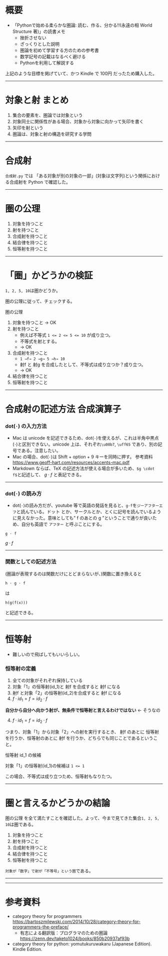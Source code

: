 # 概要
- 「Pythonで始める柔らかな圏論: 読む、作る、分かる!!(永遠の相 World Structure 著)」の読書メモ
  - 挫折させない
  - ざっくりとした説明
  - 圏論を初めて学習する方のための参考書
  - 数学記号の記載はなるべく避ける
  - Pythonを利用して解説する

上記のような目標を掲げていて、かつ Kindle で 100円 だったため購入した。


---
# 対象と射 まとめ

1. 集合の要素を、圏論では対象という
2. 対象同士に関係性がある場合、対象から対象に向かって矢印を書く
3. 矢印を射という
4. 圏論は、対象と射の構造を研究する学問

---

# 合成射

`合成射.py` では 「ある対象が別の対象の一部」(対象は文字列)という関係における合成射を Python で確認した。

---

# 圏の公理

1. 対象を持つこと
2. 射を持つこと
3. 合成射を持つこと
4. 結合律を持つこと
5. 恒等射を持つこと

---

# 「圏」かどうかの検証

`1, 2, 5, 10`は圏かどうか。

圏の公理に従って、チェックする。

圏の公理

1. 対象を持つこと → OK
2. 射を持つこと
   - 例えば不等式 `1 <= 2 <= 5 <= 10` が成り立つ。
   - 不等式を射とする。
   - → OK
3. 合成射を持つこと
   - `1 →f→ 2 →g→ 5 →h→ 10`
   - 射f と 射g を合成したとして、不等式は成り立つか？成り立つ。
   - → OK
4. 結合律を持つこと
5. 恒等射を持つこと

---

# 合成射の記述方法 合成演算子

### dot(`·`) の入力方法
- Mac は unicode を記述できるため、dot(`·`)を使えるが、これは半角中黒点(`･`)と区別できない。unicode 上は、それぞれ`\u00b7`, `\uff65` であり、別の記号である。注意したい。
- Mac の場合、dot(`·`)は Shift + option + 9 キーを同時に押す。
参考資料 https://www.geoff-hart.com/resources/accents-mac.pdf
- Markdown ならば、TeX の記述方法が使える場合が多いため、`$g \cdot f$`と記述して、 $g \cdot f$ と表記できる。

---

### dot(`·`) の読み方
- dot(`·`)の読み方だが、youtube 等で英語の発話を見ると、`g·f`を`ジーアフターエフ`と読んでいる。ドット とか、サークルとか、とくに記号を読んでいるように見えなかった。意味としても" f のあとの g "ということで通りが良いため、自分も英語で `アフター` と呼ぶことにする。

```
g · f
```

$g \cdot f$

---

### 関数としての記述方法

(圏論が表現するのは関数だけにとどまらないが、)関数に置き換えると

```
h · g · f
```

は

```
h(g(f(x)))
```

と記述できる。

---
# 恒等射
- 難しいので飛ばしてもいいらしい。

### 恒等射の定義

1. 全ての対象がそれぞれ保持している
2. 対象「1」の恒等射(id_1)と 射f を合成すると 射f になる
3. 射f と対象「2」の恒等射(id_2)を合成すると 射f になる
4. $f · id_1 = f = id_2 · f$

**自分から自分へ向かう射が、無条件で恒等射と言えるわけではない** ← そうなの

4. $f · id_1 = f = id_2 · f$

つまり、対象「1」から対象「2」への射を実行するとき、 射f のあとに 恒等射を行うか、恒等射のあとに 射f を行うか、どちらでも同じことであるということ。

恒等射 id_1 の候補

対象「1」の恒等射(id_1)の候補は `1 <= 1`

この場合、不等式は成り立つため、恒等射もなりたつ。

---

# 圏と言えるかどうかの結論

圏の公理 を全て満たすことを確認した。よって、今まで見てきた集合`1, 2, 5, 10`は圏である。

1. 対象を持つこと
2. 射を持つこと
3. 合成射を持つこと
4. 結合律を持つこと
5. 恒等射を持つこと

`対象が「数字」で射が「不等号」という圏`である。

---

---

# 参考資料
- category theory for programmers https://bartoszmilewski.com/2014/10/28/category-theory-for-programmers-the-preface/
  - 有志による翻訳版：プログラマのための圏論 https://zenn.dev/taketo1024/books/850b20937af93b
- category theory for python: yomutukuruwakaru (Japanese Edition). Kindle Edition.

